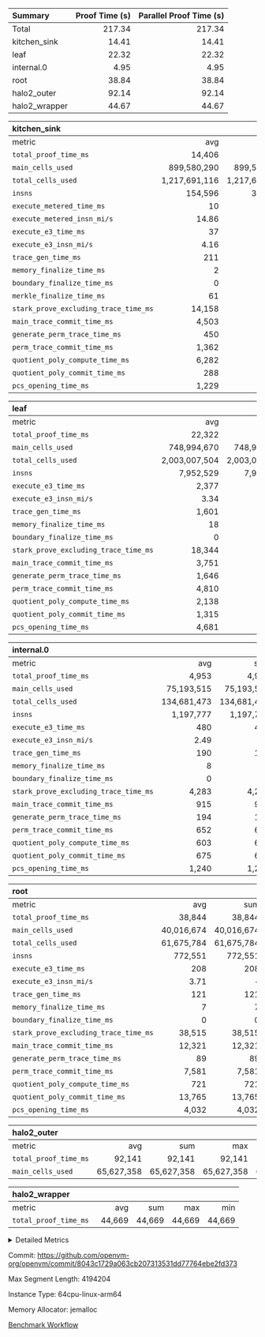 | Summary | Proof Time (s) | Parallel Proof Time (s) |
|:---|---:|---:|
| Total |  217.34 |  217.34 |
| kitchen_sink |  14.41 |  14.41 |
| leaf |  22.32 |  22.32 |
| internal.0 |  4.95 |  4.95 |
| root |  38.84 |  38.84 |
| halo2_outer |  92.14 |  92.14 |
| halo2_wrapper |  44.67 |  44.67 |


| kitchen_sink |||||
|:---|---:|---:|---:|---:|
|metric|avg|sum|max|min|
| `total_proof_time_ms ` |  14,406 |  14,406 |  14,406 |  14,406 |
| `main_cells_used     ` |  899,580,290 |  899,580,290 |  899,580,290 |  899,580,290 |
| `total_cells_used    ` |  1,217,691,116 |  1,217,691,116 |  1,217,691,116 |  1,217,691,116 |
| `insns               ` |  154,596 |  309,192 |  154,596 |  154,596 |
| `execute_metered_time_ms` |  10 | -          | -          | -          |
| `execute_metered_insn_mi/s` |  14.86 | -          |  14.86 |  14.86 |
| `execute_e3_time_ms  ` |  37 |  37 |  37 |  37 |
| `execute_e3_insn_mi/s` |  4.16 | -          |  4.16 |  4.16 |
| `trace_gen_time_ms   ` |  211 |  211 |  211 |  211 |
| `memory_finalize_time_ms` |  2 |  2 |  2 |  2 |
| `boundary_finalize_time_ms` |  0 |  0 |  0 |  0 |
| `merkle_finalize_time_ms` |  61 |  61 |  61 |  61 |
| `stark_prove_excluding_trace_time_ms` |  14,158 |  14,158 |  14,158 |  14,158 |
| `main_trace_commit_time_ms` |  4,503 |  4,503 |  4,503 |  4,503 |
| `generate_perm_trace_time_ms` |  450 |  450 |  450 |  450 |
| `perm_trace_commit_time_ms` |  1,362 |  1,362 |  1,362 |  1,362 |
| `quotient_poly_compute_time_ms` |  6,282 |  6,282 |  6,282 |  6,282 |
| `quotient_poly_commit_time_ms` |  288 |  288 |  288 |  288 |
| `pcs_opening_time_ms ` |  1,229 |  1,229 |  1,229 |  1,229 |

| leaf |||||
|:---|---:|---:|---:|---:|
|metric|avg|sum|max|min|
| `total_proof_time_ms ` |  22,322 |  22,322 |  22,322 |  22,322 |
| `main_cells_used     ` |  748,994,670 |  748,994,670 |  748,994,670 |  748,994,670 |
| `total_cells_used    ` |  2,003,007,504 |  2,003,007,504 |  2,003,007,504 |  2,003,007,504 |
| `insns               ` |  7,952,529 |  7,952,529 |  7,952,529 |  7,952,529 |
| `execute_e3_time_ms  ` |  2,377 |  2,377 |  2,377 |  2,377 |
| `execute_e3_insn_mi/s` |  3.34 | -          |  3.34 |  3.34 |
| `trace_gen_time_ms   ` |  1,601 |  1,601 |  1,601 |  1,601 |
| `memory_finalize_time_ms` |  18 |  18 |  18 |  18 |
| `boundary_finalize_time_ms` |  0 |  0 |  0 |  0 |
| `stark_prove_excluding_trace_time_ms` |  18,344 |  18,344 |  18,344 |  18,344 |
| `main_trace_commit_time_ms` |  3,751 |  3,751 |  3,751 |  3,751 |
| `generate_perm_trace_time_ms` |  1,646 |  1,646 |  1,646 |  1,646 |
| `perm_trace_commit_time_ms` |  4,810 |  4,810 |  4,810 |  4,810 |
| `quotient_poly_compute_time_ms` |  2,138 |  2,138 |  2,138 |  2,138 |
| `quotient_poly_commit_time_ms` |  1,315 |  1,315 |  1,315 |  1,315 |
| `pcs_opening_time_ms ` |  4,681 |  4,681 |  4,681 |  4,681 |

| internal.0 |||||
|:---|---:|---:|---:|---:|
|metric|avg|sum|max|min|
| `total_proof_time_ms ` |  4,953 |  4,953 |  4,953 |  4,953 |
| `main_cells_used     ` |  75,193,515 |  75,193,515 |  75,193,515 |  75,193,515 |
| `total_cells_used    ` |  134,681,473 |  134,681,473 |  134,681,473 |  134,681,473 |
| `insns               ` |  1,197,777 |  1,197,777 |  1,197,777 |  1,197,777 |
| `execute_e3_time_ms  ` |  480 |  480 |  480 |  480 |
| `execute_e3_insn_mi/s` |  2.49 | -          |  2.49 |  2.49 |
| `trace_gen_time_ms   ` |  190 |  190 |  190 |  190 |
| `memory_finalize_time_ms` |  8 |  8 |  8 |  8 |
| `boundary_finalize_time_ms` |  0 |  0 |  0 |  0 |
| `stark_prove_excluding_trace_time_ms` |  4,283 |  4,283 |  4,283 |  4,283 |
| `main_trace_commit_time_ms` |  915 |  915 |  915 |  915 |
| `generate_perm_trace_time_ms` |  194 |  194 |  194 |  194 |
| `perm_trace_commit_time_ms` |  652 |  652 |  652 |  652 |
| `quotient_poly_compute_time_ms` |  603 |  603 |  603 |  603 |
| `quotient_poly_commit_time_ms` |  675 |  675 |  675 |  675 |
| `pcs_opening_time_ms ` |  1,240 |  1,240 |  1,240 |  1,240 |

| root |||||
|:---|---:|---:|---:|---:|
|metric|avg|sum|max|min|
| `total_proof_time_ms ` |  38,844 |  38,844 |  38,844 |  38,844 |
| `main_cells_used     ` |  40,016,674 |  40,016,674 |  40,016,674 |  40,016,674 |
| `total_cells_used    ` |  61,675,784 |  61,675,784 |  61,675,784 |  61,675,784 |
| `insns               ` |  772,551 |  772,551 |  772,551 |  772,551 |
| `execute_e3_time_ms  ` |  208 |  208 |  208 |  208 |
| `execute_e3_insn_mi/s` |  3.71 | -          |  3.71 |  3.71 |
| `trace_gen_time_ms   ` |  121 |  121 |  121 |  121 |
| `memory_finalize_time_ms` |  7 |  7 |  7 |  7 |
| `boundary_finalize_time_ms` |  0 |  0 |  0 |  0 |
| `stark_prove_excluding_trace_time_ms` |  38,515 |  38,515 |  38,515 |  38,515 |
| `main_trace_commit_time_ms` |  12,321 |  12,321 |  12,321 |  12,321 |
| `generate_perm_trace_time_ms` |  89 |  89 |  89 |  89 |
| `perm_trace_commit_time_ms` |  7,581 |  7,581 |  7,581 |  7,581 |
| `quotient_poly_compute_time_ms` |  721 |  721 |  721 |  721 |
| `quotient_poly_commit_time_ms` |  13,765 |  13,765 |  13,765 |  13,765 |
| `pcs_opening_time_ms ` |  4,032 |  4,032 |  4,032 |  4,032 |

| halo2_outer |||||
|:---|---:|---:|---:|---:|
|metric|avg|sum|max|min|
| `total_proof_time_ms ` |  92,141 |  92,141 |  92,141 |  92,141 |
| `main_cells_used     ` |  65,627,358 |  65,627,358 |  65,627,358 |  65,627,358 |

| halo2_wrapper |||||
|:---|---:|---:|---:|---:|
|metric|avg|sum|max|min|
| `total_proof_time_ms ` |  44,669 |  44,669 |  44,669 |  44,669 |



<details>
<summary>Detailed Metrics</summary>

|  | trace_gen_time_ms | total_cells_used | system_trace_gen_time_ms | single_trace_gen_time_ms | prove_time_ms | prove_for_evm_time_ms | memory_finalize_time_ms | main_cells_used | insns | execute_e3_time_ms | execute_e3_insn_mi/s | boundary_finalize_time_ms | app proof_time_ms | agg_layer_time_ms |
| --- | --- | --- | --- | --- | --- | --- | --- | --- | --- | --- | --- | --- | --- |
|  | 121 | 61,675,784 | 120 | 2 | 92,156 | 44,669 | 8 | 40,016,674 | 772,551 | 210 | 3.68 | 0 | 14,799 | 39,922 | 

| group | total_proof_time_ms | single_leaf_agg_time_ms | single_internal_agg_time_ms | prove_segment_time_ms | num_children | memory_to_vec_partition_time_ms | main_cells_used | insns | fri.log_blowup | execute_metered_time_ms | execute_metered_insn_mi/s | compute_user_public_values_proof_time_ms |
| --- | --- | --- | --- | --- | --- | --- | --- | --- | --- | --- | --- | --- |
| halo2_outer | 92,141 |  |  |  |  |  | 65,627,358 |  |  |  |  |  | 
| halo2_wrapper | 44,669 |  |  |  |  |  |  |  |  |  |  |  | 
| internal.0 |  |  | 6,169 |  | 3 |  |  |  | 2 |  |  |  | 
| kitchen_sink |  |  |  | 14,746 |  | 6 |  | 154,596 | 1 | 10 | 14.86 | 36 | 
| leaf |  | 23,639 |  |  | 1 |  |  |  | 1 |  |  |  | 

| group | air_name | idx | rows | prep_cols | perm_cols | main_cols | cells |
| --- | --- | --- | --- | --- | --- | --- | --- |
| internal.0 | AccessAdapterAir<2> | 0 | 524,288 |  | 12 | 11 | 12,058,624 | 
| internal.0 | AccessAdapterAir<4> | 0 | 262,144 |  | 12 | 13 | 6,553,600 | 
| internal.0 | AccessAdapterAir<8> | 0 | 4,096 |  | 12 | 17 | 118,784 | 
| internal.0 | FriReducedOpeningAir | 0 | 524,288 |  | 44 | 27 | 37,224,448 | 
| internal.0 | JalRangeCheckAir | 0 | 65,536 |  | 16 | 12 | 1,835,008 | 
| internal.0 | NativePoseidon2Air<BabyBearParameters>, 1> | 0 | 131,072 |  | 160 | 398 | 73,138,176 | 
| internal.0 | PhantomAir | 0 | 32,768 |  | 8 | 6 | 458,752 | 
| internal.0 | ProgramAir | 0 | 131,072 |  | 8 | 10 | 2,359,296 | 
| internal.0 | VariableRangeCheckerAir | 0 | 262,144 | 2 | 8 | 1 | 2,359,296 | 
| internal.0 | VmAirWrapper<AluNativeAdapterAir, FieldArithmeticCoreAir> | 0 | 1,048,576 |  | 20 | 29 | 51,380,224 | 
| internal.0 | VmAirWrapper<BranchNativeAdapterAir, BranchEqualCoreAir<1> | 0 | 131,072 |  | 16 | 23 | 5,111,808 | 
| internal.0 | VmAirWrapper<NativeAdapterAir<2, 0>, PublicValuesCoreAir> | 0 | 64 |  | 16 | 23 | 2,496 | 
| internal.0 | VmAirWrapper<NativeLoadStoreAdapterAir<1>, NativeLoadStoreCoreAir<1> | 0 | 262,144 |  | 24 | 21 | 11,796,480 | 
| internal.0 | VmAirWrapper<NativeLoadStoreAdapterAir<4>, NativeLoadStoreCoreAir<4> | 0 | 131,072 |  | 24 | 27 | 6,684,672 | 
| internal.0 | VmAirWrapper<NativeVectorizedAdapterAir<4>, FieldExtensionCoreAir> | 0 | 131,072 |  | 20 | 38 | 7,602,176 | 
| internal.0 | VmConnectorAir | 0 | 2 | 1 | 12 | 5 | 34 | 
| internal.0 | VolatileBoundaryAir | 0 | 262,144 |  | 12 | 12 | 6,291,456 | 
| leaf | AccessAdapterAir<2> | 0 | 4,194,304 |  | 16 | 11 | 113,246,208 | 
| leaf | AccessAdapterAir<4> | 0 | 2,097,152 |  | 16 | 13 | 60,817,408 | 
| leaf | AccessAdapterAir<8> | 0 | 131,072 |  | 16 | 17 | 4,325,376 | 
| leaf | FriReducedOpeningAir | 0 | 8,388,608 |  | 84 | 27 | 931,135,488 | 
| leaf | JalRangeCheckAir | 0 | 131,072 |  | 28 | 12 | 5,242,880 | 
| leaf | NativePoseidon2Air<BabyBearParameters>, 1> | 0 | 1,048,576 |  | 312 | 398 | 744,488,960 | 
| leaf | PhantomAir | 0 | 32,768 |  | 12 | 6 | 589,824 | 
| leaf | ProgramAir | 0 | 2,097,152 |  | 8 | 10 | 37,748,736 | 
| leaf | VariableRangeCheckerAir | 0 | 262,144 | 2 | 8 | 1 | 2,359,296 | 
| leaf | VmAirWrapper<AluNativeAdapterAir, FieldArithmeticCoreAir> | 0 | 4,194,304 |  | 36 | 29 | 272,629,760 | 
| leaf | VmAirWrapper<BranchNativeAdapterAir, BranchEqualCoreAir<1> | 0 | 1,048,576 |  | 28 | 23 | 53,477,376 | 
| leaf | VmAirWrapper<NativeAdapterAir<2, 0>, PublicValuesCoreAir> | 0 | 64 |  | 28 | 27 | 3,520 | 
| leaf | VmAirWrapper<NativeLoadStoreAdapterAir<1>, NativeLoadStoreCoreAir<1> | 0 | 2,097,152 |  | 40 | 21 | 127,926,272 | 
| leaf | VmAirWrapper<NativeLoadStoreAdapterAir<4>, NativeLoadStoreCoreAir<4> | 0 | 524,288 |  | 40 | 27 | 35,127,296 | 
| leaf | VmAirWrapper<NativeVectorizedAdapterAir<4>, FieldExtensionCoreAir> | 0 | 1,048,576 |  | 36 | 38 | 77,594,624 | 
| leaf | VmConnectorAir | 0 | 2 | 1 | 16 | 5 | 42 | 
| leaf | VolatileBoundaryAir | 0 | 1,048,576 |  | 20 | 12 | 33,554,432 | 
| root | AccessAdapterAir<2> | 0 | 262,144 |  | 8 | 11 | 4,980,736 | 
| root | AccessAdapterAir<4> | 0 | 131,072 |  | 8 | 13 | 2,752,512 | 
| root | AccessAdapterAir<8> | 0 | 4,096 |  | 8 | 17 | 102,400 | 
| root | FriReducedOpeningAir | 0 | 131,072 |  | 24 | 27 | 6,684,672 | 
| root | JalRangeCheckAir | 0 | 32,768 |  | 12 | 12 | 786,432 | 
| root | NativePoseidon2Air<BabyBearParameters>, 1> | 0 | 32,768 |  | 84 | 398 | 15,794,176 | 
| root | PhantomAir | 0 | 8,192 |  | 8 | 6 | 114,688 | 
| root | ProgramAir | 0 | 131,072 |  | 8 | 10 | 2,359,296 | 
| root | VariableRangeCheckerAir | 0 | 262,144 | 2 | 8 | 1 | 2,359,296 | 
| root | VmAirWrapper<AluNativeAdapterAir, FieldArithmeticCoreAir> | 0 | 524,288 |  | 12 | 29 | 21,495,808 | 
| root | VmAirWrapper<BranchNativeAdapterAir, BranchEqualCoreAir<1> | 0 | 131,072 |  | 12 | 23 | 4,587,520 | 
| root | VmAirWrapper<NativeAdapterAir<2, 0>, PublicValuesCoreAir> | 0 | 64 |  | 12 | 22 | 2,176 | 
| root | VmAirWrapper<NativeLoadStoreAdapterAir<1>, NativeLoadStoreCoreAir<1> | 0 | 262,144 |  | 16 | 21 | 9,699,328 | 
| root | VmAirWrapper<NativeLoadStoreAdapterAir<4>, NativeLoadStoreCoreAir<4> | 0 | 65,536 |  | 16 | 27 | 2,818,048 | 
| root | VmAirWrapper<NativeVectorizedAdapterAir<4>, FieldExtensionCoreAir> | 0 | 65,536 |  | 12 | 38 | 3,276,800 | 
| root | VmConnectorAir | 0 | 2 | 1 | 8 | 5 | 26 | 
| root | VolatileBoundaryAir | 0 | 131,072 |  | 8 | 12 | 2,621,440 | 

| group | air_name | segment | rows | prep_cols | perm_cols | main_cols | cells |
| --- | --- | --- | --- | --- | --- | --- | --- |
| kitchen_sink | AccessAdapterAir<16> | 0 | 262,144 |  | 16 | 25 | 10,747,904 | 
| kitchen_sink | AccessAdapterAir<32> | 0 | 8,192 |  | 16 | 41 | 466,944 | 
| kitchen_sink | AccessAdapterAir<8> | 0 | 524,288 |  | 16 | 17 | 17,301,504 | 
| kitchen_sink | BitwiseOperationLookupAir<8> | 0 | 65,536 | 3 | 8 | 2 | 655,360 | 
| kitchen_sink | KeccakVmAir | 0 | 262,144 |  | 1,056 | 3,163 | 1,105,985,536 | 
| kitchen_sink | MemoryMerkleAir<8> | 0 | 16,384 |  | 16 | 32 | 786,432 | 
| kitchen_sink | PersistentBoundaryAir<8> | 0 | 8,192 |  | 12 | 20 | 262,144 | 
| kitchen_sink | Poseidon2PeripheryAir<BabyBearParameters>, 1> | 0 | 4,096 |  | 8 | 300 | 1,261,568 | 
| kitchen_sink | ProgramAir | 0 | 16,384 |  | 8 | 10 | 294,912 | 
| kitchen_sink | RangeTupleCheckerAir<2> | 0 | 2,097,152 | 2 | 8 | 1 | 18,874,368 | 
| kitchen_sink | Sha256VmAir | 0 | 524,288 |  | 108 | 470 | 303,038,464 | 
| kitchen_sink | VariableRangeCheckerAir | 0 | 262,144 | 2 | 8 | 1 | 2,359,296 | 
| kitchen_sink | VmAirWrapper<Rv32BaseAluAdapterAir, BaseAluCoreAir<4, 8> | 0 | 32,768 |  | 52 | 36 | 2,883,584 | 
| kitchen_sink | VmAirWrapper<Rv32BaseAluAdapterAir, LessThanCoreAir<4, 8> | 0 | 2,048 |  | 40 | 37 | 157,696 | 
| kitchen_sink | VmAirWrapper<Rv32BaseAluAdapterAir, ShiftCoreAir<4, 8> | 0 | 16,384 |  | 52 | 53 | 1,720,320 | 
| kitchen_sink | VmAirWrapper<Rv32BranchAdapterAir, BranchEqualCoreAir<4> | 0 | 8,192 |  | 28 | 26 | 442,368 | 
| kitchen_sink | VmAirWrapper<Rv32BranchAdapterAir, BranchLessThanCoreAir<4, 8> | 0 | 4,096 |  | 32 | 32 | 262,144 | 
| kitchen_sink | VmAirWrapper<Rv32CondRdWriteAdapterAir, Rv32JalLuiCoreAir> | 0 | 1,024 |  | 28 | 18 | 47,104 | 
| kitchen_sink | VmAirWrapper<Rv32HeapAdapterAir<2, 32, 32>, BaseAluCoreAir<32, 8> | 0 | 2,048 |  | 192 | 168 | 737,280 | 
| kitchen_sink | VmAirWrapper<Rv32HeapAdapterAir<2, 32, 32>, LessThanCoreAir<32, 8> | 0 | 1,024 |  | 68 | 169 | 242,688 | 
| kitchen_sink | VmAirWrapper<Rv32HeapAdapterAir<2, 32, 32>, MultiplicationCoreAir<32, 8> | 0 | 256 |  | 192 | 164 | 91,136 | 
| kitchen_sink | VmAirWrapper<Rv32HeapBranchAdapterAir<2, 32>, BranchEqualCoreAir<32> | 0 | 256 |  | 48 | 124 | 44,032 | 
| kitchen_sink | VmAirWrapper<Rv32IsEqualModAdapterAir<2, 1, 32, 32>, ModularIsEqualCoreAir<32, 4, 8> | 0 | 8 |  | 56 | 166 | 1,776 | 
| kitchen_sink | VmAirWrapper<Rv32IsEqualModAdapterAir<2, 3, 16, 48>, ModularIsEqualCoreAir<48, 4, 8> | 0 | 8 |  | 88 | 242 | 2,640 | 
| kitchen_sink | VmAirWrapper<Rv32JalrAdapterAir, Rv32JalrCoreAir> | 0 | 2,048 |  | 36 | 28 | 131,072 | 
| kitchen_sink | VmAirWrapper<Rv32LoadStoreAdapterAir, LoadStoreCoreAir<4> | 0 | 131,072 |  | 52 | 41 | 12,189,696 | 
| kitchen_sink | VmAirWrapper<Rv32MultAdapterAir, MulHCoreAir<4, 8> | 0 | 16 |  | 72 | 39 | 1,776 | 
| kitchen_sink | VmAirWrapper<Rv32MultAdapterAir, MultiplicationCoreAir<4, 8> | 0 | 32 |  | 52 | 31 | 2,656 | 
| kitchen_sink | VmAirWrapper<Rv32RdWriteAdapterAir, Rv32AuipcCoreAir> | 0 | 1,024 |  | 28 | 20 | 49,152 | 
| kitchen_sink | VmAirWrapper<Rv32VecHeapAdapterAir<1, 2, 2, 32, 32>, FieldExpressionCoreAir> | 0 | 4 |  | 836 | 547 | 5,532 | 
| kitchen_sink | VmAirWrapper<Rv32VecHeapAdapterAir<1, 6, 6, 16, 16>, FieldExpressionCoreAir> | 0 | 4 |  | 1,668 | 1,020 | 10,752 | 
| kitchen_sink | VmAirWrapper<Rv32VecHeapAdapterAir<2, 1, 1, 32, 32>, FieldExpressionCoreAir> | 0 | 64 |  | 384 | 294 | 41,920 | 
| kitchen_sink | VmAirWrapper<Rv32VecHeapAdapterAir<2, 2, 2, 32, 32>, FieldExpressionCoreAir> | 0 | 2 |  | 860 | 625 | 2,202 | 
| kitchen_sink | VmAirWrapper<Rv32VecHeapAdapterAir<2, 3, 3, 16, 16>, FieldExpressionCoreAir> | 0 | 4 |  | 496 | 393 | 2,404 | 
| kitchen_sink | VmAirWrapper<Rv32VecHeapAdapterAir<2, 6, 6, 16, 16>, FieldExpressionCoreAir> | 0 | 2 |  | 1,340 | 949 | 3,426 | 
| kitchen_sink | VmConnectorAir | 0 | 2 | 1 | 16 | 5 | 42 | 

| group | idx | trace_gen_time_ms | total_proof_time_ms | total_cells_used | total_cells | system_trace_gen_time_ms | stark_prove_excluding_trace_time_ms | single_trace_gen_time_ms | quotient_poly_compute_time_ms | quotient_poly_commit_time_ms | perm_trace_commit_time_ms | pcs_opening_time_ms | memory_finalize_time_ms | main_trace_commit_time_ms | main_cells_used | insns | generate_perm_trace_time_ms | fri.log_blowup | execute_e3_time_ms | execute_e3_insn_mi/s | boundary_finalize_time_ms |
| --- | --- | --- | --- | --- | --- | --- | --- | --- | --- | --- | --- | --- | --- | --- | --- | --- | --- | --- | --- | --- | --- |
| internal.0 | 0 | 190 | 4,953 | 134,681,473 | 224,975,330 | 189 | 4,283 | 2 | 603 | 675 | 652 | 1,240 | 8 | 915 | 75,193,515 | 1,197,777 | 194 |  | 480 | 2.49 | 0 | 
| leaf | 0 | 1,601 | 22,322 | 2,003,007,504 | 2,500,267,498 | 1,590 | 18,344 | 2 | 2,138 | 1,315 | 4,810 | 4,681 | 18 | 3,751 | 748,994,670 | 7,952,529 | 1,646 |  | 2,377 | 3.34 | 0 | 
| root | 0 | 121 | 38,844 | 61,675,784 | 80,435,354 | 120 | 38,515 | 2 | 721 | 13,765 | 7,581 | 4,032 | 7 | 12,321 | 40,016,674 | 772,551 | 89 | 3 | 208 | 3.71 | 0 | 

| group | idx | trace_height_constraint | weighted_sum | threshold |
| --- | --- | --- | --- | --- |
| internal.0 | 0 | 0 | 5,177,476 | 2,013,265,921 | 
| internal.0 | 0 | 1 | 30,814,464 | 2,013,265,921 | 
| internal.0 | 0 | 2 | 2,588,738 | 2,013,265,921 | 
| internal.0 | 0 | 3 | 30,941,444 | 2,013,265,921 | 
| internal.0 | 0 | 4 | 262,144 | 2,013,265,921 | 
| internal.0 | 0 | 5 | 70,177,482 | 2,013,265,921 | 
| leaf | 0 | 0 | 39,125,124 | 2,013,265,921 | 
| leaf | 0 | 1 | 291,111,168 | 2,013,265,921 | 
| leaf | 0 | 2 | 19,562,562 | 2,013,265,921 | 
| leaf | 0 | 3 | 288,096,516 | 2,013,265,921 | 
| leaf | 0 | 4 | 2,097,152 | 2,013,265,921 | 
| leaf | 0 | 5 | 642,351,818 | 2,013,265,921 | 
| root | 0 | 0 | 2,572,420 | 2,013,265,921 | 
| root | 0 | 1 | 12,005,632 | 2,013,265,921 | 
| root | 0 | 2 | 1,286,210 | 2,013,265,921 | 
| root | 0 | 3 | 12,067,076 | 2,013,265,921 | 
| root | 0 | 4 | 65,536 | 2,013,265,921 | 
| root | 0 | 5 | 28,390,090 | 2,013,265,921 | 

| group | segment | trace_gen_time_ms | total_proof_time_ms | total_cells_used | total_cells | system_trace_gen_time_ms | stark_prove_excluding_trace_time_ms | single_trace_gen_time_ms | quotient_poly_compute_time_ms | quotient_poly_commit_time_ms | perm_trace_commit_time_ms | pcs_opening_time_ms | merkle_finalize_time_ms | memory_to_vec_partition_time_ms | memory_finalize_time_ms | main_trace_commit_time_ms | main_cells_used | insns | generate_perm_trace_time_ms | execute_e3_time_ms | execute_e3_insn_mi/s | boundary_finalize_time_ms |
| --- | --- | --- | --- | --- | --- | --- | --- | --- | --- | --- | --- | --- | --- | --- | --- | --- | --- | --- | --- | --- | --- | --- |
| kitchen_sink | 0 | 211 | 14,406 | 1,217,691,116 | 1,481,195,122 | 209 | 14,158 | 2 | 6,282 | 288 | 1,362 | 1,229 | 61 | 6 | 2 | 4,503 | 899,580,290 | 154,596 | 450 | 37 | 4.16 | 0 | 

| group | segment | trace_height_constraint | weighted_sum | threshold |
| --- | --- | --- | --- | --- |
| kitchen_sink | 0 | 0 | 1,977,976 | 2,013,265,921 | 
| kitchen_sink | 0 | 1 | 32,428,728 | 2,013,265,921 | 
| kitchen_sink | 0 | 2 | 988,988 | 2,013,265,921 | 
| kitchen_sink | 0 | 3 | 32,011,232 | 2,013,265,921 | 
| kitchen_sink | 0 | 4 | 57,344 | 2,013,265,921 | 
| kitchen_sink | 0 | 5 | 24,576 | 2,013,265,921 | 
| kitchen_sink | 0 | 6 | 49,612,052 | 2,013,265,921 | 
| kitchen_sink | 0 | 7 | 1,048,576 | 2,013,265,921 | 
| kitchen_sink | 0 | 8 | 8,448 | 2,013,265,921 | 
| kitchen_sink | 0 | 9 | 120,668,768 | 2,013,265,921 | 

</details>


Commit: https://github.com/openvm-org/openvm/commit/8043c1729a063cb207313531dd77764ebe2fd373

Max Segment Length: 4194204

Instance Type: 64cpu-linux-arm64

Memory Allocator: jemalloc

[Benchmark Workflow](https://github.com/openvm-org/openvm/actions/runs/16576976411)
